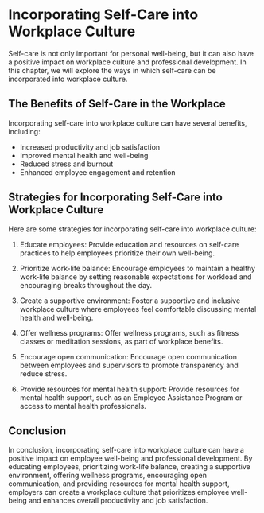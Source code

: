 # Incorporating Self-Care into Workplace Culture

Self-care is not only important for personal well-being, but it can also have a positive impact on workplace culture and professional development. In this chapter, we will explore the ways in which self-care can be incorporated into workplace culture.

The Benefits of Self-Care in the Workplace
------------------------------------------

Incorporating self-care into workplace culture can have several benefits, including:

* Increased productivity and job satisfaction
* Improved mental health and well-being
* Reduced stress and burnout
* Enhanced employee engagement and retention

Strategies for Incorporating Self-Care into Workplace Culture
-------------------------------------------------------------

Here are some strategies for incorporating self-care into workplace culture:

1. Educate employees: Provide education and resources on self-care practices to help employees prioritize their own well-being.

2. Prioritize work-life balance: Encourage employees to maintain a healthy work-life balance by setting reasonable expectations for workload and encouraging breaks throughout the day.

3. Create a supportive environment: Foster a supportive and inclusive workplace culture where employees feel comfortable discussing mental health and well-being.

4. Offer wellness programs: Offer wellness programs, such as fitness classes or meditation sessions, as part of workplace benefits.

5. Encourage open communication: Encourage open communication between employees and supervisors to promote transparency and reduce stress.

6. Provide resources for mental health support: Provide resources for mental health support, such as an Employee Assistance Program or access to mental health professionals.

Conclusion
----------

In conclusion, incorporating self-care into workplace culture can have a positive impact on employee well-being and professional development. By educating employees, prioritizing work-life balance, creating a supportive environment, offering wellness programs, encouraging open communication, and providing resources for mental health support, employers can create a workplace culture that prioritizes employee well-being and enhances overall productivity and job satisfaction.

